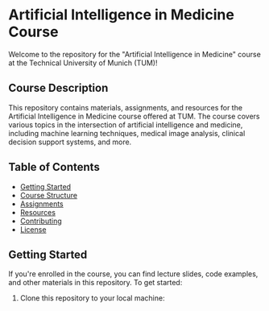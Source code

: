 # Artificial Intelligence in Medicine Course

Welcome to the repository for the "Artificial Intelligence in Medicine" course at the Technical University of Munich (TUM)!

## Course Description

This repository contains materials, assignments, and resources for the Artificial Intelligence in Medicine course offered at TUM. The course covers various topics in the intersection of artificial intelligence and medicine, including machine learning techniques, medical image analysis, clinical decision support systems, and more.

## Table of Contents

- [Getting Started](#getting-started)
- [Course Structure](#course-structure)
- [Assignments](#assignments)
- [Resources](#resources)
- [Contributing](#contributing)
- [License](#license)

## Getting Started

If you're enrolled in the course, you can find lecture slides, code examples, and other materials in this repository. To get started:

1. Clone this repository to your local machine:
